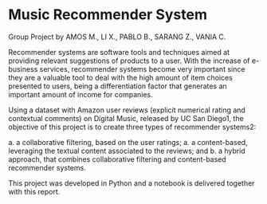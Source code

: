 # Music Recommender System
Group Project by AMOS M., LI X., PABLO B., SARANG Z., VANIA C.

Recommender systems are software tools and techniques aimed at providing relevant suggestions of products to a user. With the increase of e-business services, recommender systems become very important since they are a valuable tool to deal with the high amount of item choices presented to users, being a differentiation factor that generates an important amount of income for companies.

Using a dataset with Amazon user reviews (explicit numerical rating and contextual comments) on Digital Music, released by UC San Diego1, the objective of this project is to create three types of recommender systems2:

a. a collaborative filtering, based on the user ratings;
a. a content-based, leveraging the textual content associated to the reviews; and
b. a hybrid approach, that combines collaborative filtering and content-based recommender
systems.

This project was developed in Python and a notebook is delivered together with this report.
